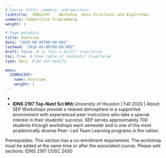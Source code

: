 ```yaml
---
# Course title, summary, and position.
linktitle:  IDNS2197  - Workshop  Data Structures and Algorithms 
summary: Competitive Programming 
weight: 1

# Page metadata.
title: Overview
date: "2018-09-09T00:00:00Z"
lastmod: "2018-09-09T00:00:00Z"
draft: false  # Is this a draft? true/false
toc: true  # Show table of contents? true/false
type: docs  # Do not modify.

menu:
  1IDNS2197:
    name: Overview
    weight: 1
---
```



*   
 *   **IDNS 2197 Top-Natrl Sci Mth** 
University of Houston | Fall 2020 |
About: SEP Workshops provide a relaxed atmosphere in a supportive environment with experienced peer instructors
who take a special interest in their students’ success. SEP serves approximately 700 students through workshops each semester and is one of the most academically diverse Peer- Led Team Learning programs in the nation.

Prerequisites: This section has a co-enrollment requirement. The workshop must be added at the same time or after the associated course. Please add sections:
IDNS 2197
COSC 2430
